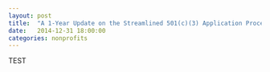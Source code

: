 ```yaml
---
layout: post
title:  "A 1-Year Update on the Streamlined 501(c)(3) Application Process"
date:   2014-12-31 18:00:00
categories: nonprofits
---
```




TEST